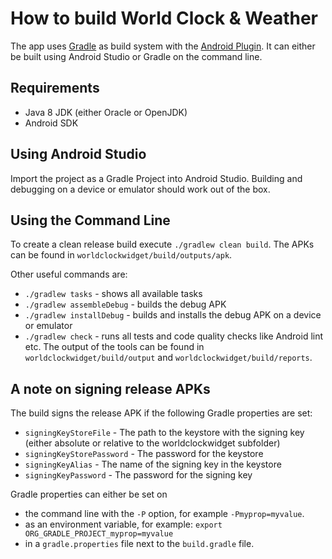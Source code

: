 How to build World Clock & Weather
==================================

The app uses [Gradle](http://www.gradle.org/) as build system with the
[Android Plugin](https://developer.android.com/studio/releases/gradle-plugin.html).
It can either be built using Android Studio or Gradle on the command line.

Requirements
------------

*   Java 8 JDK (either Oracle or OpenJDK)
*   Android SDK

Using Android Studio
--------------------

Import the project as a Gradle Project into Android Studio. Building and
debugging on a device or emulator should work out of the box.

Using the Command Line
----------------------

To create a clean release build execute `./gradlew clean build`.
The APKs can be found in `worldclockwidget/build/outputs/apk`.

Other useful commands are:
*   `./gradlew tasks` - shows all available tasks
*   `./gradlew assembleDebug` - builds the debug APK
*   `./gradlew installDebug` - builds and installs the debug APK on a device or emulator
*   `./gradlew check` - runs all tests and code quality checks like Android lint etc. The output of the tools can be found in `worldclockwidget/build/output` and `worldclockwidget/build/reports`.

A note on signing release APKs
------------------------------

The build signs the release APK if the following Gradle properties are set:

*   `signingKeyStoreFile` - The path to the keystore with the signing key (either absolute or relative to the worldclockwidget subfolder)
*   `signingKeyStorePassword` - The password for the keystore
*   `signingKeyAlias` - The name of the signing key in the keystore
*   `signingKeyPassword` - The password for the signing key

Gradle properties can either be set on
*   the command line with the `-P` option, for example `-Pmyprop=myvalue`.
*   as an environment variable, for example: `export ORG_GRADLE_PROJECT_myprop=myvalue`
*   in a `gradle.properties` file next to the `build.gradle` file.
